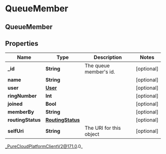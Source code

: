 # QueueMember

## QueueMember

## Properties

|Name | Type | Description | Notes|
|------------ | ------------- | ------------- | -------------|
| **_id** | **String** | The queue member&#39;s id. | [optional] |
| **name** | **String** |  | [optional] |
| **user** | [**User**](User) |  | [optional] |
| **ringNumber** | **Int** |  | [optional] |
| **joined** | **Bool** |  | [optional] |
| **memberBy** | **String** |  | [optional] |
| **routingStatus** | [**RoutingStatus**](RoutingStatus) |  | [optional] |
| **selfUri** | **String** | The URI for this object | [optional] |



_PureCloudPlatformClientV2@171.0.0_
